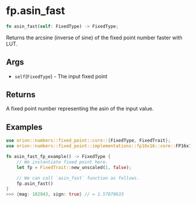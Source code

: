 # fp.asin_fast

```rust
fn asin_fast(self: FixedType) -> FixedType;
```

Returns the  arcsine (inverse of sine) of the fixed point number faster with LUT.

## Args

* `self`(`FixedType`) - The input fixed point

## Returns

A fixed point number representing the asin of the input value.

## Examples

```rust
use orion::numbers::fixed_point::core::{FixedType, FixedTrait};
use orion::numbers::fixed_point::implementations::fp16x16::core::FP16x16Impl;

fn asin_fast_fp_example() -> FixedType {
    // We instantiate fixed point here.
    let fp = FixedTrait::new_unscaled(1, false);

    // We can call `asin_fast` function as follows.
    fp.asin_fast()
}
>>> {mag: 102943, sign: true} // = 1.57079633
``` 
